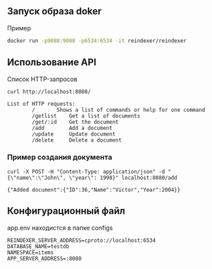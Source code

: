 ## Запуск образа doker

Пример

```bash
docker run -p9088:9088 -p6534:6534 -it reindexer/reindexer
```

## Использование API
Список HTTP-запросов
```
curl http://localhost:8080/
```

```
List of HTTP requests:
		/		Shows a list of commands or help for one command
		/getlist	Get a list of documents
		/get/:id	Get the document
		/add		Add a document
		/update		Update document
		/delete		Delete a document
```

### Пример создания документа

```
curl -X POST -H "Content-Type: application/json" -d "{\"name\":\"John\", \"year\": 1998}" localhost:8080/add
```

```
{"Added document":{"ID":36,"Name":"Victor","Year":2004}}
```

## Конфигурационный файл

app.env находистся в папке configs

```env
REINDEXER_SERVER_ADDRESS=cproto://localhost:6534
DATABASE_NAME=testdb
NAMESPACE=items
APP_SERVER_ADDRESS=:8080
```